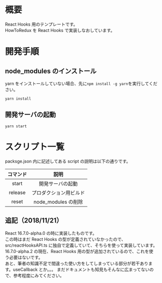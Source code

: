 # 概要

React Hooks 用のテンプレートです。  
HowToRedux を React Hooks で実装しなおしています。

# 開発手順

## node_modules のインストール

yarn をインストールしていない場合、先に`npm install -g yarn`を実行してください。

```
yarn install
```

## 開発サーバの起動

```
yarn start
```

# スクリプト一覧

packsge.json 内に記述してある script の説明は以下の通りです。

| コマンド |          説明          |
| :------: | :--------------------: |
|  start   |    開発サーバの起動    |
| release  | プロダクション用ビルド |
|  reset   |  node_modules の削除   |

## 追記（2018/11/21）

React 16.7.0-alpha.0 の時に実装したものです。  
この時はまだ React Hooks の型が定義されていなかったので、
src/reactHooksAPI.ts に独自で定義していて、そちらを使って実装しています。  
16.7.0-alpha.2 の現在、React Hooks 用の型が追加されているので、これを使う必要はないです。  
あと、筆者の知識不足で間違った使い方をしてしまっている部分が若干あります。useCallback とか。。。
まだドキュメントも知見もそんなに広まってないので、参考程度にみてください。
